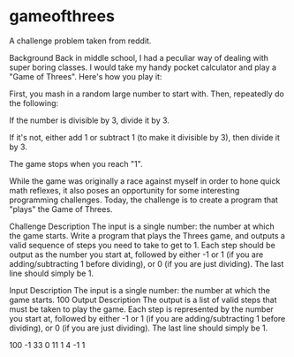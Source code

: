 # gameofthrees
A challenge problem taken from reddit.

Background
Back in middle school, I had a peculiar way of dealing with super boring classes. I would take my handy pocket calculator and play a "Game of Threes". Here's how you play it:

First, you mash in a random large number to start with. Then, repeatedly do the following:

If the number is divisible by 3, divide it by 3.

If it's not, either add 1 or subtract 1 (to make it divisible by 3), then divide it by 3.

The game stops when you reach "1".

While the game was originally a race against myself in order to hone quick math reflexes, it also poses an opportunity for some interesting programming challenges. Today, the challenge is to create a program that "plays" the Game of Threes.

Challenge Description
The input is a single number: the number at which the game starts. Write a program that plays the Threes game, and outputs a valid sequence of steps you need to take to get to 1. Each step should be output as the number you start at, followed by either -1 or 1 (if you are adding/subtracting 1 before dividing), or 0 (if you are just dividing). The last line should simply be 1.

Input Description
The input is a single number: the number at which the game starts.
  100
Output Description
The output is a list of valid steps that must be taken to play the game. Each step is represented by the number you start at, followed by either -1 or 1 (if you are adding/subtracting 1 before dividing), or 0 (if you are just dividing). The last line should simply be 1.

  100 -1
  33 0
  11 1
  4 -1
  1
